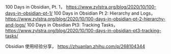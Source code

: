 100 Days in Obsidian, Pt. 1， https://www.zylstra.org/blog/2020/10/100-days-in-obsidian-pt-1/
100 Days in Obsidian Pt 2: Hierarchy and Logs， https://www.zylstra.org/blog/2020/10/100-days-in-obsidian-pt-2-hierarchy-and-logs/
100 Days in Obsidian Pt3: Tracking Tasks， https://www.zylstra.org/blog/2020/10/100-days-in-obsidian-pt3-tracking-tasks/

Obsidian 使用经验分享， https://zhuanlan.zhihu.com/p/268104344
